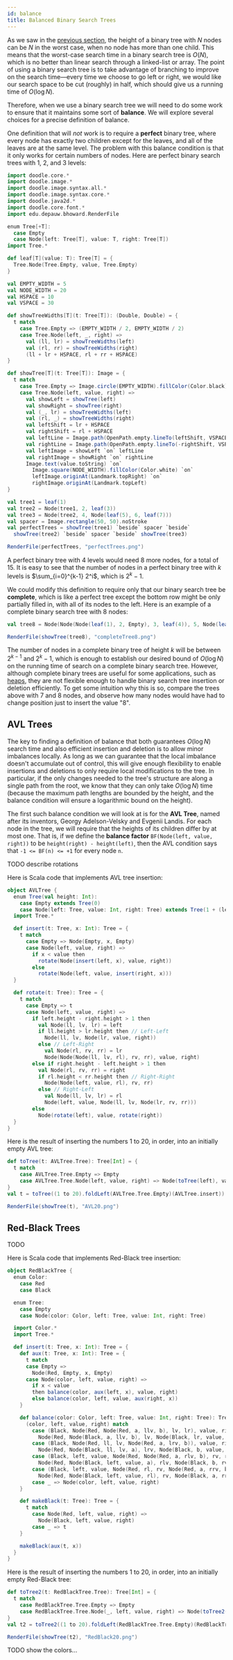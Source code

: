 ```yaml
---
id: balance
title: Balanced Binary Search Trees
---
```


As we saw in the [previous section](bst.md), the height of a binary tree with $N$ nodes
can be $N$ in the worst case, when no node has more than one child.
This means that the worst-case search time in a binary search tree is $O(N)$, which is
no better than linear search through a linked-list or array.
The point of using a binary search tree is to take advantage of branching to improve on
the search time&mdash;every time we choose to go left or right, we would like our search
space to be cut (roughly) in half, which should give us a running time of $O(\log N)$.

Therefore, when we use a binary search tree we will need to do some work to ensure that it
maintains some sort of **balance**.
We will explore several choices for a precise definition of balance.

One definition that will *not* work is to require a **perfect** binary tree, where every node
has exactly two children except for the leaves, and all of the leaves are at the same level.
The problem with this balance condition is that it only works for certain numbers of nodes.
Here are perfect binary search trees with 1, 2, and 3 levels:

```scala mdoc:invisible
import doodle.core.*
import doodle.image.*
import doodle.image.syntax.all.*
import doodle.image.syntax.core.*
import doodle.java2d.*
import doodle.core.font.*
import edu.depauw.bhoward.RenderFile

enum Tree[+T]:
  case Empty
  case Node(left: Tree[T], value: T, right: Tree[T])
import Tree.*

def leaf[T](value: T): Tree[T] = {
  Tree.Node(Tree.Empty, value, Tree.Empty)
}

val EMPTY_WIDTH = 5
val NODE_WIDTH = 20
val HSPACE = 10
val VSPACE = 30

def showTreeWidths[T](t: Tree[T]): (Double, Double) = {
  t match
    case Tree.Empty => (EMPTY_WIDTH / 2, EMPTY_WIDTH / 2)
    case Tree.Node(left, _, right) =>
      val (ll, lr) = showTreeWidths(left)
      val (rl, rr) = showTreeWidths(right)
      (ll + lr + HSPACE, rl + rr + HSPACE)
}

def showTree[T](t: Tree[T]): Image = {
  t match
    case Tree.Empty => Image.circle(EMPTY_WIDTH).fillColor(Color.black)
    case Tree.Node(left, value, right) =>
      val showLeft = showTree(left)
      val showRight = showTree(right)
      val (_, lr) = showTreeWidths(left)
      val (rl, _) = showTreeWidths(right)
      val leftShift = lr + HSPACE
      val rightShift = rl + HSPACE
      val leftLine = Image.path(OpenPath.empty.lineTo(leftShift, VSPACE))
      val rightLine = Image.path(OpenPath.empty.lineTo(-rightShift, VSPACE))
      val leftImage = showLeft `on` leftLine
      val rightImage = showRight `on` rightLine
      Image.text(value.toString) `on`
        Image.square(NODE_WIDTH).fillColor(Color.white) `on`
        leftImage.originAt(Landmark.topRight) `on`
        rightImage.originAt(Landmark.topLeft)
}

val tree1 = leaf(1)
val tree2 = Node(tree1, 2, leaf(3))
val tree3 = Node(tree2, 4, Node(leaf(5), 6, leaf(7)))
val spacer = Image.rectangle(50, 50).noStroke
val perfectTrees = showTree(tree1) `beside` spacer `beside`
  showTree(tree2) `beside` spacer `beside` showTree(tree3)
```
```scala mdoc:passthrough
RenderFile(perfectTrees, "perfectTrees.png")
```

A perfect binary tree with 4 levels would need 8 more nodes, for a total of 15.
It is easy to see that the number of nodes in a perfect binary tree with $k$
levels is $\sum_{i=0}^{k-1} 2^i$, which is $2^k - 1$.

We could modify this definition to require only that our binary search tree be
**complete**, which is like a perfect tree except the bottom row might be only
partially filled in, with all of its nodes to the left.
Here is an example of a complete binary search tree with 8 nodes:

```scala mdoc:invisible
val tree8 = Node(Node(Node(leaf(1), 2, Empty), 3, leaf(4)), 5, Node(leaf(6), 7, leaf(8)))
```
```scala mdoc:passthrough
RenderFile(showTree(tree8), "completeTree8.png")
```

The number of nodes in a complete binary tree of height $k$ will be between $2^{k-1}$ and
$2^k - 1$, which is enough to establish our desired bound of $O(\log N)$ on the running time
of search on a complete binary search tree.
However, although complete binary trees are useful for some applications, such as
[heaps](bst.md#heaps), they are not flexible enough to handle binary search tree insertion or
deletion efficiently.
To get some intuition why this is so, compare the trees above with 7 and 8 nodes, and observe
how many nodes would have had to change position just to insert the value "8".

## AVL Trees

The key to finding a definition of balance that both guarantees $O(\log N)$ search time and also
efficient insertion and deletion is to allow minor imbalances locally.
As long as we can guarantee that the local imbalance doesn't accumulate out of control, this will
give enough flexibility to enable insertions and deletions to only require local modifications to
the tree.
In particular, if the only changes needed to the tree's structure are along a single path from the
root, we know that they can only take $O(\log N)$ time (because the maximum path lengths are bounded
by the height, and the balance condition will ensure a logarithmic bound on the height).

The first such balance condition we will look at is for the **AVL Tree**, named after its inventors,
Georgy Adelson-Velsky and Evgenii Landis.
For each node in the tree, we will require that the heights of its children differ by at most one.
That is, if we define the **balance factor** `BF(Node(left, value, right))` to be
`height(right) - height(left)`, then the AVL condition says that `-1 <= BF(n) <= +1` for every node `n`.

TODO describe rotations

Here is Scala code that implements AVL tree insertion:
```scala mdoc
object AVLTree {
  enum Tree(val height: Int):
    case Empty extends Tree(0)
    case Node(left: Tree, value: Int, right: Tree) extends Tree(1 + (left.height max right.height))
  import Tree.*

  def insert(t: Tree, x: Int): Tree = {
    t match
      case Empty => Node(Empty, x, Empty)
      case Node(left, value, right) =>
        if x < value then
          rotate(Node(insert(left, x), value, right))
        else
          rotate(Node(left, value, insert(right, x)))
  }

  def rotate(t: Tree): Tree = {
    t match
      case Empty => t
      case Node(left, value, right) =>
        if left.height - right.height > 1 then
          val Node(ll, lv, lr) = left
          if ll.height > lr.height then // Left-Left
            Node(ll, lv, Node(lr, value, right))
          else // Left-Right
            val Node(rl, rv, rr) = lr
            Node(Node(Node(ll, lv, rl), rv, rr), value, right)
        else if right.height - left.height > 1 then
          val Node(rl, rv, rr) = right
          if rl.height < rr.height then // Right-Right
            Node(Node(left, value, rl), rv, rr)
          else // Right-Left
            val Node(ll, lv, lr) = rl
            Node(left, value, Node(ll, lv, Node(lr, rv, rr)))
        else
          Node(rotate(left), value, rotate(right))
  }
}
```

Here is the result of inserting the numbers 1 to 20, in order, into an initially empty AVL tree:
```scala mdoc:invisible
def toTree(t: AVLTree.Tree): Tree[Int] = {
  t match
    case AVLTree.Tree.Empty => Empty
    case AVLTree.Tree.Node(left, value, right) => Node(toTree(left), value, toTree(right))
}
val t = toTree((1 to 20).foldLeft(AVLTree.Tree.Empty)(AVLTree.insert))
```
```scala mdoc:passthrough
RenderFile(showTree(t), "AVL20.png")
```

## Red-Black Trees

TODO

Here is Scala code that implements Red-Black tree insertion:
```scala mdoc
object RedBlackTree {
  enum Color:
    case Red
    case Black

  enum Tree:
    case Empty
    case Node(color: Color, left: Tree, value: Int, right: Tree)

  import Color.*
  import Tree.*

  def insert(t: Tree, x: Int): Tree = {
    def aux(t: Tree, x: Int): Tree = {
      t match
      case Empty =>
        Node(Red, Empty, x, Empty)
      case Node(color, left, value, right) =>
        if x < value
        then balance(color, aux(left, x), value, right)
        else balance(color, left, value, aux(right, x))
    }

    def balance(color: Color, left: Tree, value: Int, right: Tree): Tree = {
      (color, left, value, right) match
        case (Black, Node(Red, Node(Red, a, llv, b), lv, lr), value, right) => 
          Node(Red, Node(Black, a, llv, b), lv, Node(Black, lr, value, right))
        case (Black, Node(Red, ll, lv, Node(Red, a, lrv, b)), value, right) => 
          Node(Red, Node(Black, ll, lv, a), lrv, Node(Black, b, value, right))
        case (Black, left, value, Node(Red, Node(Red, a, rlv, b), rv, rr)) => 
          Node(Red, Node(Black, left, value, a), rlv, Node(Black, b, rv, rr))
        case (Black, left, value, Node(Red, rl, rv, Node(Red, a, rrv, b))) => 
          Node(Red, Node(Black, left, value, rl), rv, Node(Black, a, rrv, b))
        case _ => Node(color, left, value, right)
    }

    def makeBlack(t: Tree): Tree = {
      t match
        case Node(Red, left, value, right) =>
          Node(Black, left, value, right)
        case _ => t
    }

    makeBlack(aux(t, x))
  }
}
```


Here is the result of inserting the numbers 1 to 20, in order, into an initially empty Red-Black tree:
```scala mdoc:invisible
def toTree2(t: RedBlackTree.Tree): Tree[Int] = {
  t match
    case RedBlackTree.Tree.Empty => Empty
    case RedBlackTree.Tree.Node(_, left, value, right) => Node(toTree2(left), value, toTree2(right))
}
val t2 = toTree2((1 to 20).foldLeft(RedBlackTree.Tree.Empty)(RedBlackTree.insert))
```
```scala mdoc:passthrough
RenderFile(showTree(t2), "RedBlack20.png")
```

TODO show the colors...